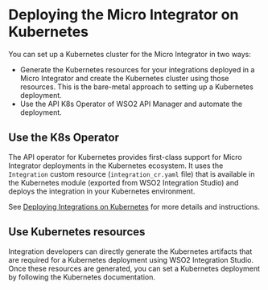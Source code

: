 # Deploying the Micro Integrator on Kubernetes

You can set up a Kubernetes cluster for the Micro Integrator in two ways: 

-	Generate the Kubernetes resources for your integrations deployed in a Micro Integrator and create the Kubernetes cluster using those resources. This is the bare-metal approach to setting up a Kubernetes deployment. 
-	Use the API K8s Operator of WSO2 API Manager and automate the deployment.

## Use the K8s Operator

The API operator for Kubernetes provides first-class support for Micro Integrator deployments in the Kubernetes ecosystem. It uses the `Integration` custom resource (`integration_cr.yaml` file) that is available in the Kubernetes module (exported from WSO2 Integration Studio) and deploys the integration in your Kubernetes environment.

See [Deploying Integrations on Kubernetes]({{base_path}}/install-and-setup/setup/kubernetes-operators/k8s-api-operator/manage-integrations/integration-deployments) for more details and instructions.

## Use Kubernetes resources

Integration developers can directly generate the Kubernetes artifacts that are required for a Kubernetes deployment using WSO2 Integration Studio. Once these resources are generated, you can set a Kubernetes deployment by following the Kubernetes documentation.
